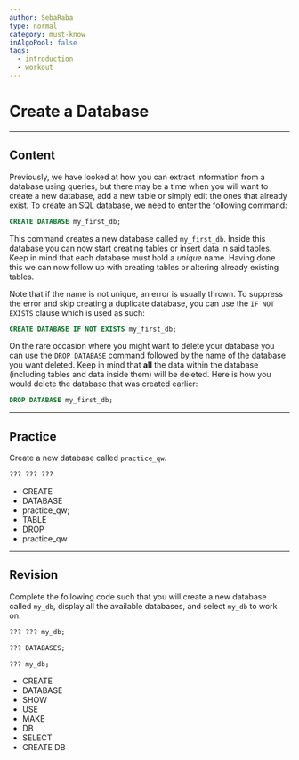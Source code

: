 ```yaml
---
author: SebaRaba
type: normal
category: must-know
inAlgoPool: false
tags:
  - introduction
  - workout
---
```


# Create a Database


---

## Content

Previously, we have looked at how you can extract information from a database using queries, but there may be a time when you will want to create a new database, add a new table or simply edit the ones that already exist. To create an SQL database, we need to enter the following command:

```sql
CREATE DATABASE my_first_db;
```

This command creates a new database called `my_first_db`. Inside this database you can now start creating tables or insert data in said tables. Keep in mind that each database must hold a *unique* name. Having done this we can now follow up with creating tables or altering already existing tables.

Note that if the name is not unique, an error is usually thrown. To suppress the error and skip creating a duplicate database, you can use the `IF NOT EXISTS` clause which is used as such:

```sql
CREATE DATABASE IF NOT EXISTS my_first_db;
```

On the rare occasion where you might want to delete your database you can use the `DROP DATABASE` command followed by the name of the database you want deleted. Keep in mind that **all** the data within the database (including tables and data inside them) will be deleted. Here is how you would delete the database that was created earlier:

```sql
DROP DATABASE my_first_db;
```


---

## Practice

Create a new database called `practice_qw`.

```sql
??? ??? ???
```

* CREATE
* DATABASE
* practice_qw;
* TABLE
* DROP
* practice_qw


---

## Revision

Complete the following code such that you will create a new database called `my_db`, display all the available databases, and select `my_db` to work on.

```sql
??? ??? my_db;

??? DATABASES;

??? my_db;
```

* CREATE
* DATABASE
* SHOW
* USE
* MAKE
* DB
* SELECT
* CREATE DB
